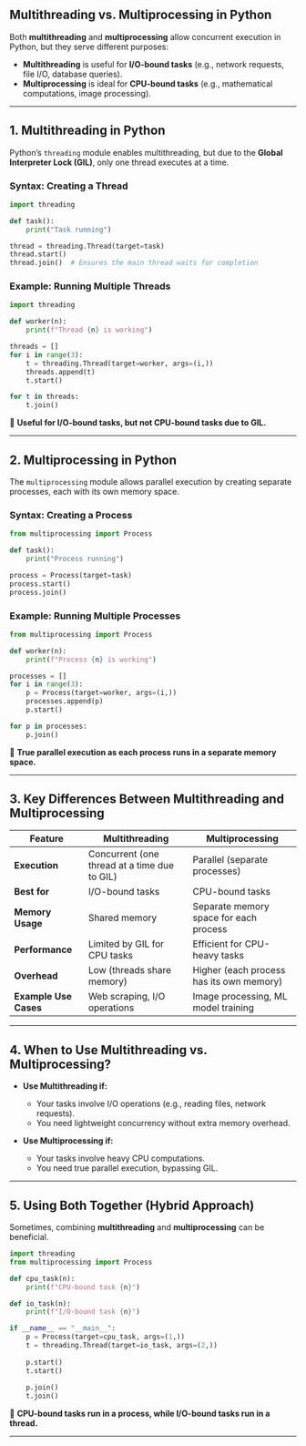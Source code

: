 ## **Multithreading vs. Multiprocessing in Python**  

Both **multithreading** and **multiprocessing** allow concurrent execution in Python, but they serve different purposes:  

- **Multithreading** is useful for **I/O-bound tasks** (e.g., network requests, file I/O, database queries).  
- **Multiprocessing** is ideal for **CPU-bound tasks** (e.g., mathematical computations, image processing).  

---

## **1. Multithreading in Python**  

Python’s `threading` module enables multithreading, but due to the **Global Interpreter Lock (GIL)**, only one thread executes at a time.  

### **Syntax: Creating a Thread**  
```python
import threading

def task():
    print("Task running")

thread = threading.Thread(target=task)
thread.start()
thread.join()  # Ensures the main thread waits for completion
```

### **Example: Running Multiple Threads**  
```python
import threading

def worker(n):
    print(f"Thread {n} is working")

threads = []
for i in range(3):
    t = threading.Thread(target=worker, args=(i,))
    threads.append(t)
    t.start()

for t in threads:
    t.join()
```
📌 **Useful for I/O-bound tasks, but not CPU-bound tasks due to GIL.**

---

## **2. Multiprocessing in Python**  

The `multiprocessing` module allows parallel execution by creating separate processes, each with its own memory space.

### **Syntax: Creating a Process**  
```python
from multiprocessing import Process

def task():
    print("Process running")

process = Process(target=task)
process.start()
process.join()
```

### **Example: Running Multiple Processes**  
```python
from multiprocessing import Process

def worker(n):
    print(f"Process {n} is working")

processes = []
for i in range(3):
    p = Process(target=worker, args=(i,))
    processes.append(p)
    p.start()

for p in processes:
    p.join()
```
📌 **True parallel execution as each process runs in a separate memory space.**

---

## **3. Key Differences Between Multithreading and Multiprocessing**

| Feature | Multithreading | Multiprocessing |
|---------|--------------|---------------|
| **Execution** | Concurrent (one thread at a time due to GIL) | Parallel (separate processes) |
| **Best for** | I/O-bound tasks | CPU-bound tasks |
| **Memory Usage** | Shared memory | Separate memory space for each process |
| **Performance** | Limited by GIL for CPU tasks | Efficient for CPU-heavy tasks |
| **Overhead** | Low (threads share memory) | Higher (each process has its own memory) |
| **Example Use Cases** | Web scraping, I/O operations | Image processing, ML model training |

---

## **4. When to Use Multithreading vs. Multiprocessing?**  

- **Use Multithreading if:**  
  - Your tasks involve I/O operations (e.g., reading files, network requests).  
  - You need lightweight concurrency without extra memory overhead.  

- **Use Multiprocessing if:**  
  - Your tasks involve heavy CPU computations.  
  - You need true parallel execution, bypassing GIL.  

---

## **5. Using Both Together (Hybrid Approach)**  
Sometimes, combining **multithreading** and **multiprocessing** can be beneficial.  

```python
import threading
from multiprocessing import Process

def cpu_task(n):
    print(f"CPU-bound task {n}")

def io_task(n):
    print(f"I/O-bound task {n}")

if __name__ == "__main__":
    p = Process(target=cpu_task, args=(1,))
    t = threading.Thread(target=io_task, args=(2,))
    
    p.start()
    t.start()
    
    p.join()
    t.join()
```
📌 **CPU-bound tasks run in a process, while I/O-bound tasks run in a thread.**

---
